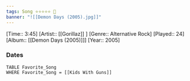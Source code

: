 ```yaml
---
tags: Song ⭐⭐⭐⭐⭐ 💛
banner: "![[Demon Days (2005).jpg]]"
---
```

[Time:: 3:45]
[Artist:: [[Gorillaz]] ]
[Genre:: Alternative Rock]
[Played:: 24]
[Album:: [[Demon Days (2005)]]]
[Year:: 2005]
### Dates
````dataview
TABLE Favorite_Song
WHERE Favorite_Song = [[Kids With Guns]]
````